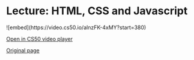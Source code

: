# Lecture: HTML, CSS and Javascript

<div markdown="1" class="extend">
![embed](https://video.cs50.io/alnzFK-4xMY?start=380)
</div>

[Open in CS50 video player](https://video.cs50.io/alnzFK-4xMY?start=380)

[Original page](https://cs50.harvard.edu/college/2022/fall/weeks/8/)
